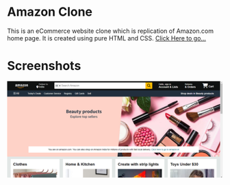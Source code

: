 # Amazon Clone
This is an eCommerce website clone which is replication of Amazon.com home page. It is created using pure HTML and CSS.
[Click Here to go...](https://sakshigamit.github.io/Amazon-Clone-using-HTML_CSS/)
# Screenshots
![web](web1.png)